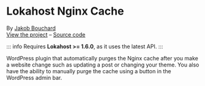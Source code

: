 # Lokahost Nginx Cache

By [Jakob Bouchard](https://github.com/jakobbouchard/)  
[View the project](https://wordpress.org/plugins/lokahost-nginx-cache/) – [Source code](https://github.com/jakobbouchard/lokahost-nginx-cache)

::: info
Requires **Lokahost >= 1.6.0**, as it uses the latest API.
:::

WordPress plugin that automatically purges the Nginx cache after you make a website change such as updating a post or changing your theme. You also have the ability to manually purge the cache using a button in the WordPress admin bar.
